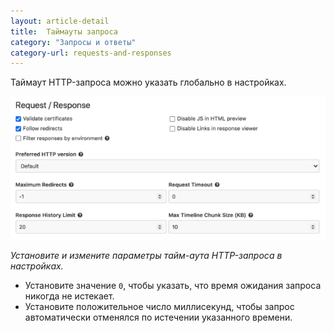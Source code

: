 ```yaml
---
layout: article-detail
title:  Таймауты запроса
category: "Запросы и ответы"
category-url: requests-and-responses
---
```


Таймаут HTTP-запроса можно указать глобально в настройках.

![В настройках обновите настройки времени ожидания HTTP-запроса.](/assets/images/request-timeouts.png)

_Установите и измените параметры тайм-аута HTTP-запроса в настройках._

* Установите значение `0`, чтобы указать, что время ожидания запроса никогда не истекает.
* Установите положительное число миллисекунд, чтобы запрос автоматически отменялся по истечении указанного времени.
